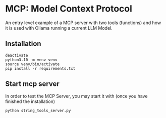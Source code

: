 # MCP: Model Context Protocol

An entry level example of a MCP server with two tools (functions) and how it is used with Ollama running a current LLM Model.

## Installation

```
deactivate
python3.10 -m venv venv
source venv/bin/activate
pip install -r requirements.txt 

```

## Start mcp server

In order to test the MCP Server, you may start it with (once you have finished the installation)

```
python string_tools_server.py

```
